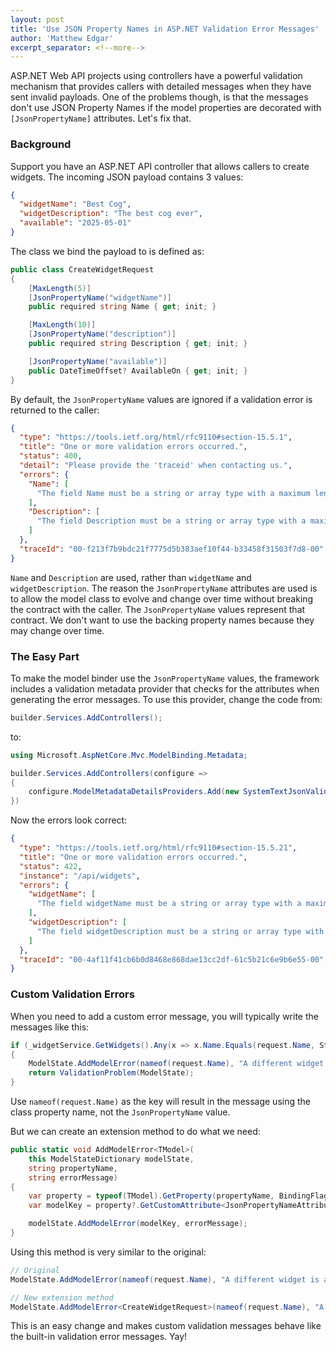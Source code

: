 ```yaml
---
layout: post
title: 'Use JSON Property Names in ASP.NET Validation Error Messages'
author: 'Matthew Edgar'
excerpt_separator: <!--more-->
---
```


ASP.NET Web API projects using controllers have a powerful validation mechanism that provides callers
with detailed messages when they have sent invalid payloads. One of the problems though, is that
the messages don't use JSON Property Names if the model properties are decorated with
`[JsonPropertyName]` attributes. Let's fix that.

<!--more-->

### Background

Support you have an ASP.NET API controller that allows callers to create widgets. The incoming JSON
payload contains 3 values:

```json
{
  "widgetName": "Best Cog",
  "widgetDescription": "The best cog ever",
  "available": "2025-05-01"
}
```

The class we bind the payload to is defined as:

```csharp
public class CreateWidgetRequest
{
    [MaxLength(5)]
    [JsonPropertyName("widgetName")]
    public required string Name { get; init; }

    [MaxLength(10)]
    [JsonPropertyName("description")]
    public required string Description { get; init; }

    [JsonPropertyName("available")]
    public DateTimeOffset? AvailableOn { get; init; }
}
```

By default, the `JsonPropertyName` values are ignored if a validation error is returned to the caller:

```json
{
  "type": "https://tools.ietf.org/html/rfc9110#section-15.5.1",
  "title": "One or more validation errors occurred.",
  "status": 400,
  "detail": "Please provide the 'traceid' when contacting us.",
  "errors": {
    "Name": [
      "The field Name must be a string or array type with a maximum length of '5'."
    ],
    "Description": [
      "The field Description must be a string or array type with a maximum length of '10'."
    ]
  },
  "traceId": "00-f213f7b9bdc21f7775d5b383aef10f44-b33458f31503f7d8-00"
}
```

`Name` and `Description` are used, rather than `widgetName` and `widgetDescription`. The reason the
`JsonPropertyName` attributes are used is to allow the model class to evolve and change over time
without breaking the contract with the caller. The `JsonPropertyName` values represent that
contract. We don't want to use the backing property names because they may change over time.

### The Easy Part

To make the model binder use the `JsonPropertyName` values, the framework includes a validation
metadata provider that checks for the attributes when generating the error messages. To use this
provider, change the code from:

```csharp
builder.Services.AddControllers();
```

to:

```csharp
using Microsoft.AspNetCore.Mvc.ModelBinding.Metadata;

builder.Services.AddControllers(configure =>
{
    configure.ModelMetadataDetailsProviders.Add(new SystemTextJsonValidationMetadataProvider());
})
```

Now the errors look correct:

```json
{
  "type": "https://tools.ietf.org/html/rfc9110#section-15.5.21",
  "title": "One or more validation errors occurred.",
  "status": 422,
  "instance": "/api/widgets",
  "errors": {
    "widgetName": [
      "The field widgetName must be a string or array type with a maximum length of '5'."
    ],
    "widgetDescription": [
      "The field widgetDescription must be a string or array type with a maximum length of '10'."
    ]
  },
  "traceId": "00-4af11f41cb6b0d8468e868dae13cc2df-61c5b21c6e9b6e55-00",
}
```

### Custom Validation Errors

When you need to add a custom error message, you will typically write the messages like this:

```csharp
if (_widgetService.GetWidgets().Any(x => x.Name.Equals(request.Name, StringComparison.OrdinalIgnoreCase)))
{
    ModelState.AddModelError(nameof(request.Name), "A different widget is already using this name.");
    return ValidationProblem(ModelState);
}
```

Use `nameof(request.Name)` as the key will result in the message using the class property name, not
the `JsonPropertyName` value.

But we can create an extension method to do what we need:

```csharp
public static void AddModelError<TModel>(
    this ModelStateDictionary modelState,
    string propertyName,
    string errorMessage)
{
    var property = typeof(TModel).GetProperty(propertyName, BindingFlags.Public | BindingFlags.Instance);
    var modelKey = property?.GetCustomAttribute<JsonPropertyNameAttribute>()?.Name ?? propertyName;

    modelState.AddModelError(modelKey, errorMessage);
}
```

Using this method is very similar to the original:

```csharp
// Original
ModelState.AddModelError(nameof(request.Name), "A different widget is already using this name.");

// New extension method
ModelState.AddModelError<CreateWidgetRequest>(nameof(request.Name), "A different widget is already using this name.");
```

This is an easy change and makes custom validation messages behave like the built-in validation error
messages. Yay!
